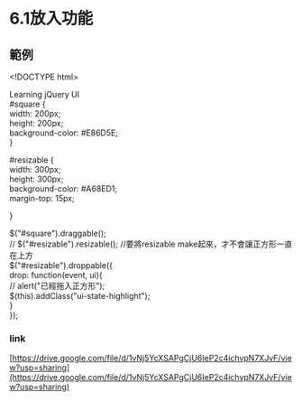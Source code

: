 # 6.1放入功能

## 範例

&lt;!DOCTYPE html&gt;

Learning jQuery UI  
\#square {  
  width: 200px;  
  height: 200px;  
  background-color: \#E86D5E;  
}  
  
\#resizable {  
  width: 300px;  
  height: 300px;  
  background-color: \#A68ED1;  
  margin-top: 15px;  
  
}  
  
  
  
   $\("\#square"\).draggable\(\);  
    // $\("\#resizable"\).resizable\(\); //要將resizable make起來，才不會讓正方形一直在上方  
    $\("\#resizable"\).droppable\({  
      drop: function\(event, ui\){  
        // alert\("已經拖入正方形"\);  
        $\(this\).addClass\("ui-state-highlight"\);  
      }  
    }\);  
  


### link

[https://drive.google.com/file/d/1vNj5YcXSAPgCjU6IeP2c4ichvpN7XJvF/view?usp=sharing](https://drive.google.com/file/d/1vNj5YcXSAPgCjU6IeP2c4ichvpN7XJvF/view?usp=sharing)

